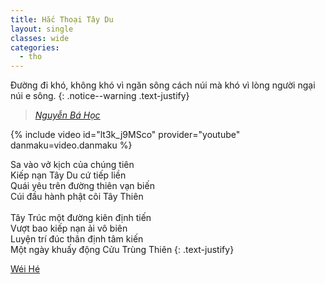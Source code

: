 ```yaml
---
title: Hắc Thoại Tây Du
layout: single
classes: wide
categories:
  - tho
---
```


Đường đi khó, không khó vì ngăn sông cách núi mà khó vì lòng người ngại núi e sông.
{: .notice--warning .text-justify}

> <cite><a target="_blank" href="https://vi.wikipedia.org/wiki/Nguy%E1%BB%85n_B%C3%A1_H%E1%BB%8Dc">
Nguyễn Bá Học
</a></cite>

{% include video id="lt3k_j9MSco" provider="youtube" danmaku=video.danmaku %}

Sa vào vở kịch của chúng tiên\
Kiếp nạn Tây Du cứ tiếp liền\
Quái yêu trên đường thiên vạn biến\
Cúi đầu hành phật cõi Tây Thiên\
 \
Tây Trúc một đường kiên định tiến\
Vượt bao kiếp nạn ải vô biên\
Luyện trí đúc thân định tâm kiến\
Một ngày khuấy động Cửu Trùng Thiên
{: .text-justify}

> <cite>
<a target="_blank" href="https://wei-he.xyz">Wéi Hé</a>
</cite>